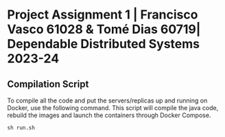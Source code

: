 # Project Assignment 1 | Francisco Vasco 61028 & Tomé Dias 60719| Dependable Distributed Systems 2023-24

## Compilation Script

To compile all the code and put the servers/replicas up and running on Docker, use the following
command.
This script will compile the java code, rebuild the images and launch the containers through Docker Compose.

```
sh run.sh
```
